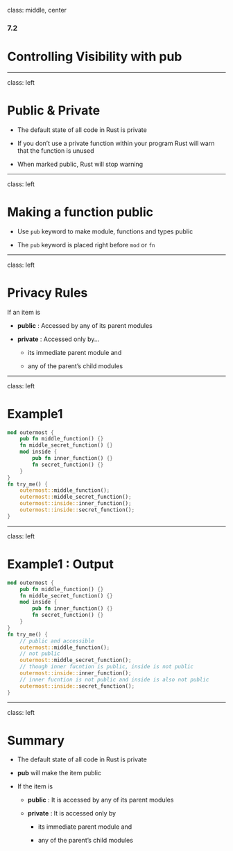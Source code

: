 
class: middle, center

### 7.2

# Controlling Visibility with pub

---
class: left

# Public & Private

* The default state of all code in Rust is private

* If you don’t use a private function within your program Rust will warn that
  the function is unused

* When marked public, Rust will stop warning

---
class: left

# Making a function public

* Use `pub` keyword to make module, functions and types public

* The `pub` keyword is placed right before `mod` or `fn`

---
class: left

# Privacy Rules

If an item is

  * **public** : Accessed by any of its parent modules

  * **private** : Accessed only by...

      * its immediate parent module and

      * any of the parent’s child modules

---
class: left

# Example1

```rust
mod outermost {
    pub fn middle_function() {}
    fn middle_secret_function() {}
    mod inside {
        pub fn inner_function() {}
        fn secret_function() {}
    }
}
fn try_me() {
    outermost::middle_function();
    outermost::middle_secret_function();
    outermost::inside::inner_function();
    outermost::inside::secret_function();
}
```

---
class: left

# Example1 : Output

```rust
mod outermost {
    pub fn middle_function() {}
    fn middle_secret_function() {}
    mod inside {
        pub fn inner_function() {}
        fn secret_function() {}
    }
}
fn try_me() {
    // public and accessible
    outermost::middle_function();
    // not public
    outermost::middle_secret_function();
    // though inner fucntion is public, inside is not public
    outermost::inside::inner_function();
    // inner fucntion is not public and inside is also not public
    outermost::inside::secret_function();
}
```

---
class: left

# Summary

* The default state of all code in Rust is private

* **pub** will make the item public

* If the item is

  * **public** : It is accessed by any of its parent modules

  * **private** : It is accessed only by

      * its immediate parent module and

      * any of the parent’s child modules
